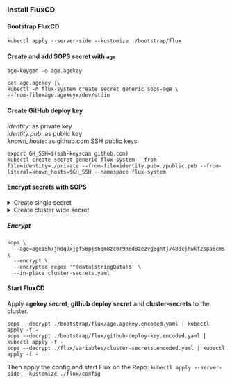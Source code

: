 ### Install FluxCD

#### Bootstrap FluxCD

`kubectl apply --server-side --kustomize ./bootstrap/flux`

#### Create and add SOPS secret with `age`
`age-keygen -o age.agekey`

```
cat age.agekey |\
kubectl -n flux-system create secret generic sops-age \
--from-file=age.agekey=/dev/stdin
```

#### Create GitHub deploy key
*identity*:  as private key  
*identity.pub*: as public key  
*known_hosts*: as github.com SSH public keys  

```
export GH_SSH=$(ssh-keyscan github.com)
kubectl create secret generic flux-system --from-file=identity=./private --from-file=identity.pub=./public.pub --from-literal=known_hosts=$GH_SSH --namespace flux-system
```

#### Encrypt secrets with SOPS
<details>
<summary>Create single secret</summary>  

##### Create single secret
```
kubectl -n myns create secret generic my-secret \
  --from-literal=user=admin \
  --from-literal=password=change-me \
  --dry-run=client \
  -o yaml > secret.yaml
```  

---
</details>

<details>
<summary>Create cluster wide secret</summary>  

##### Create cluster wide secret
```
kubectl -n flux-system create secret generic cluster-secrets \
  --from-env-file=./cluster-secrets.txt \
  --dry-run=client \
  -o yaml > cluster-secrets.yaml
```  

---
</details>

##### Encrypt
```
sops \
  --age=age15h7jhdq9xjgf58pjs6qm8zc0r9h6d8zezvg8ghtj748dcjhwkf2spa6cms \
  --encrypt \
  --encrypted-regex '^(data|stringData)$' \
  --in-place cluster-secrets.yaml
```

#### Start FluxCD
Apply **agekey secret**, **github deploy secret** and **cluster-secrets** to the cluster.

```
sops --decrypt ./bootstrap/flux/age.agekey.encoded.yaml | kubectl apply -f -
sops --decrypt ./bootstrap/flux/github-deploy-key.encoded.yaml | kubectl apply -f -
sops --decrypt ./flux/variables/cluster-secrets.encoded.yaml | kubectl apply -f -
```

Then apply the config and start Flux on the Repo:
`kubectl apply --server-side --kustomize ./flux/config`
